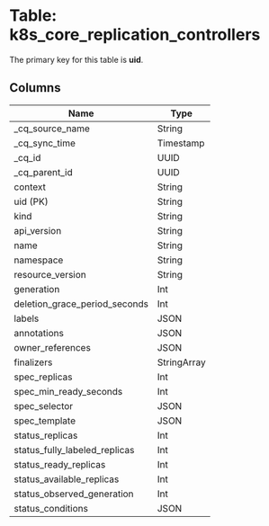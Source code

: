 # Table: k8s_core_replication_controllers

The primary key for this table is **uid**.

## Columns

| Name          | Type          |
| ------------- | ------------- |
|_cq_source_name|String|
|_cq_sync_time|Timestamp|
|_cq_id|UUID|
|_cq_parent_id|UUID|
|context|String|
|uid (PK)|String|
|kind|String|
|api_version|String|
|name|String|
|namespace|String|
|resource_version|String|
|generation|Int|
|deletion_grace_period_seconds|Int|
|labels|JSON|
|annotations|JSON|
|owner_references|JSON|
|finalizers|StringArray|
|spec_replicas|Int|
|spec_min_ready_seconds|Int|
|spec_selector|JSON|
|spec_template|JSON|
|status_replicas|Int|
|status_fully_labeled_replicas|Int|
|status_ready_replicas|Int|
|status_available_replicas|Int|
|status_observed_generation|Int|
|status_conditions|JSON|
